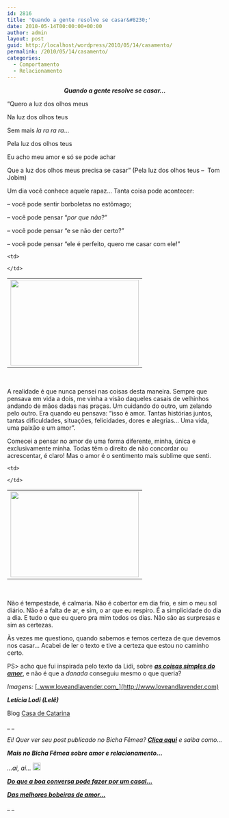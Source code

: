 ```yaml
---
id: 2816
title: 'Quando a gente resolve se casar&#8230;'
date: 2010-05-14T00:00:00+00:00
author: admin
layout: post
guid: http://localhost/wordpress/2010/05/14/casamento/
permalink: /2010/05/14/casamento/
categories:
  - Comportamento
  - Relacionamento
---
```

<p style="text-align: center;">
  <strong><em>Quando a gente resolve se casar&#8230;</em></strong>
</p>

&#8220;Quero a luz dos olhos meus

Na luz dos olhos teus

Sem mais _la ra ra ra_&#8230;

Pela luz dos olhos teus

Eu acho meu amor e só se pode achar

Que a luz dos olhos meus precisa se casar&#8221; (Pela luz dos olhos teus &#8211;  Tom Jobim)<!--more-->

Um dia você conhece aquele rapaz&#8230; Tanta coisa pode acontecer:

&#8211; você pode sentir borboletas no estômago;

&#8211; você pode pensar &#8220;_por que não_?&#8221;

&#8211; você pode pensar &#8220;e se não der certo?&#8221;

&#8211; você pode pensar &#8220;ele é perfeito, quero me casar com ele!&#8221;

<table align="center">
  <tr>
    <td>
      <a href="http://www.trololodemulher.com.br/blog/wp-content/uploads/2010/05/namorados-2.jpg"><img class="aligncenter size-medium wp-image-4632" title="namorados 2" src="http://www.trololodemulher.com.br/blog/wp-content/uploads/2010/05/namorados-2-300x200.jpg" alt="" width="300" height="200" /></a>
    </td>
    
    <td>
       
    </td>
  </tr>
</table>

 

A realidade é que nunca pensei nas coisas desta maneira. Sempre que pensava em vida a dois, me vinha a visão daqueles casais de velhinhos andando de mãos dadas nas praças. Um cuidando do outro, um zelando pelo outro. Era quando eu pensava: &#8220;isso é amor. Tantas histórias juntos, tantas dificuldades, situações, felicidades, dores e alegrias&#8230; Uma vida, uma paixão e um amor&#8221;.

Comecei a pensar no amor de uma forma diferente, minha, única e exclusivamente minha. Todas têm o direito de não concordar ou acrescentar, é claro! Mas o amor é o sentimento mais sublime que senti.

<table align="center">
  <tr>
    <td>
      <a href="http://www.trololodemulher.com.br/blog/wp-content/uploads/2010/05/namorados.jpg"><img class="aligncenter size-medium wp-image-4631" title="namorados" src="http://www.trololodemulher.com.br/blog/wp-content/uploads/2010/05/namorados-300x200.jpg" alt="" width="300" height="200" /></a>
    </td>
    
    <td>
       
    </td>
  </tr>
</table>

 

Não é tempestade, é calmaria. Não é cobertor em dia frio, e sim o meu sol diário. Não é a falta de ar, e sim, o ar que eu respiro. É a simplicidade do dia a dia. E tudo o que eu quero pra mim todos os dias. Não são as surpresas e sim as certezas.

Às vezes me questiono, quando sabemos e temos certeza de que devemos nos casar&#8230; Acabei de ler o texto e tive a certeza que estou no caminho certo.

PS> acho que fui inspirada pelo texto da Lidi, sobre **_[as coisas simples do amor](http://www.trololodemulher.com.br/2010/04/23/das-melhores-bobeiras-de-amor%e2%80%a6/)_**, e não é que a _danada_ conseguiu mesmo o que queria?

_Imagens:_ [_www.loveandlavender.com_](http://www.loveandlavender.com)

**_Letícia Lodi (Lelê)_**

Blog <a href="http://blog.casadecatarina.com.br/" target="_blank">Casa de Catarina</a>

_ _

_Ei! Quer ver seu post publicado no Bicha Fêmea? **[Clica aqui](http://www.trololodemulher.com.br/colabore/)** e saiba como…_

_**Mais no Bicha Fêmea sobre amor e relacionamento…**_

_&#8230;ai, ai… [<img class="alignnone size-full wp-image-3334" title="EmoticonShy_thumb.gif" src="http://www.trololodemulher.com.br/blog/wp-content/uploads/2009/11/emoticonshy_thumb1.gif" alt="" width="18" height="18" />](http://www.trololodemulher.com.br/blog/wp-content/uploads/2009/11/emoticonshy_thumb1.gif)_

_**[Do que a boa conversa pode fazer por um casal…](http://www.trololodemulher.com.br/2009/08/27/do-que-a-boa-conversa-pode-fazer-por-um-casal/)**_

**_[Das melhores bobeiras de amor…](http://www.trololodemulher.com.br/2010/04/23/das-melhores-bobeiras-de-amor%e2%80%a6/)_**

_ _